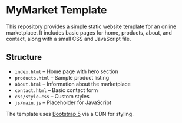 # MyMarket Template

This repository provides a simple static website template for an online marketplace. It includes basic pages for home, products, about, and contact, along with a small CSS and JavaScript file.

## Structure
- `index.html` – Home page with hero section
- `products.html` – Sample product listing
- `about.html` – Information about the marketplace
- `contact.html` – Basic contact form
- `css/style.css` – Custom styles
- `js/main.js` – Placeholder for JavaScript

The template uses [Bootstrap 5](https://getbootstrap.com/) via a CDN for styling.
